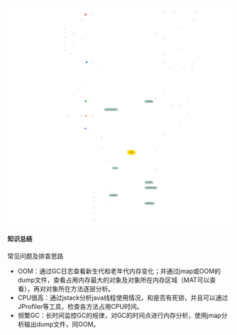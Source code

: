 ![avatar](JVM.svg)

#### 知识总结
常见问题及排查思路
- OOM：通过GC日志查看新生代和老年代内存变化；并通过jmap或OOM的dump文件，查看占用内存最大的对象及对象所在内存区域（MAT可以查看），再对对象所在方法逐层分析。
- CPU很高：通过jstack分析java线程使用情况，和是否有死锁，并且可以通过JProfiler等工具，检查各方法占用CPU时间。
- 频繁GC：长时间监控GC的规律，对GC的时间点进行内存分析，使用jmap分析输出dump文件，同OOM。
